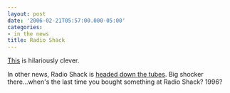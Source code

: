 ```yaml
---
layout: post
date: '2006-02-21T05:57:00.000-05:00'
categories: 
- in the news
title: Radio Shack
---
```


[This](http://ldopa.net/2006/02/21/radio-shack-announces-free-tv-downloads/) is hilariously clever.

In other news, Radio Shack is [headed down the tubes](http://www.forbes.com/technology/feeds/afx/2006/02/20/afx2539792.html). Big shocker there...when's the last time you bought something at Radio Shack? 1996?